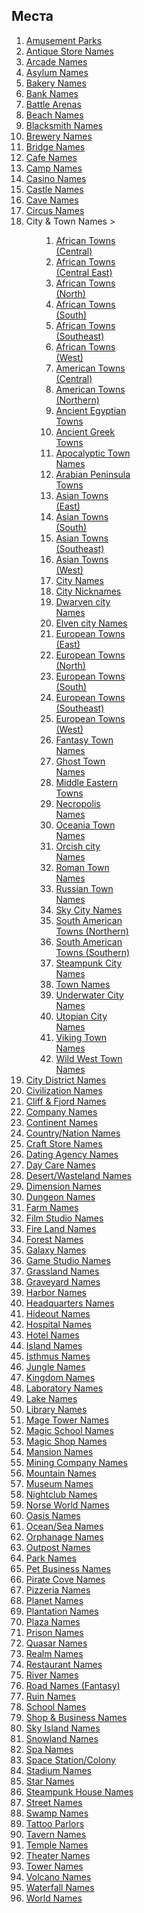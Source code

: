 ## Места

<ol class="mainOl">
<li><a href="amusement-park-names.php">Amusement Parks</a></li>
<li><a href="antique-store-names.php">Antique Store Names</a></li>
<li><a href="arcade-names.php">Arcade Names</a></li>
<li><a href="asylum-names.php">Asylum Names</a></li>
<li><a href="bakery-names.php">Bakery Names</a></li>
<li><a href="bank-names.php">Bank Names</a></li>
<li><a href="battle-arena-names.php">Battle Arenas</a></li>
<li><a href="beach-names.php">Beach Names</a></li>
<li><a href="blacksmith-names.php">Blacksmith Names</a></li>
<li><a href="brewery-names.php">Brewery Names</a></li>
<li><a href="bridge-names.php">Bridge Names</a></li>
<li><a href="cafe-names.php">Cafe Names</a></li>
<li><a href="camp-names.php">Camp Names</a></li>
<li><a href="casino-names.php">Casino Names</a></li>
<li><a href="castle_names.php">Castle Names</a></li>
<li><a href="cave-names.php">Cave Names</a></li>
<li><a href="circus-names.php">Circus Names</a></li>
<li class="subList">City &amp; Town Names &gt;
<ol class="subListed" style="max-width: 30%;">
<ol class="subNavOls">
<li><a href="central-african-town-names.php">African Towns (Central)</a></li>
<li><a href="central-east-african-town-names.php">African Towns (Central East)</a></li>
<li><a href="north-african-town-names.php">African Towns (North)</a></li>
<li><a href="south-african-town-names.php">African Towns (South)</a></li>
<li><a href="southeast-african-town-names.php">African Towns (Southeast)</a></li>
<li><a href="west-african-town-names.php">African Towns (West)</a></li>
<li><a href="central-american-town-names.php">American Towns (Central)</a></li>
<li><a href="north-american-town-names.php">American Towns (Northern)</a></li>
<li><a href="egyptian-town-names.php">Ancient Egyptian Towns</a></li>
<li><a href="ancient-greek-town-names.php">Ancient Greek Towns</a></li>
<li><a href="apocalypse-town-names.php">Apocalyptic Town Names</a></li>
<li><a href="arabian-peninsula-town-names.php">Arabian Peninsula Towns</a></li>
<li><a href="east-asian-town-names.php">Asian Towns (East)</a></li>
<li><a href="south-asian-town-names.php">Asian Towns (South)</a></li>
<li><a href="southeast-asian-town-names.php">Asian Towns (Southeast)</a></li>
<li><a href="west-asian-town-names.php">Asian Towns (West)</a></li>
<li><a href="city-names.php">City Names</a></li>
<li><a href="city-nicknames.php">City Nicknames</a></li>
<li><a href="dwarven-city-names.php">Dwarven city Names</a></li>
<li><a href="elven-city-names.php">Elven city Names</a></li>
<li><a href="east-european-town-names.php">European Towns (East)</a></li>
<li><a href="north-european-town-names.php">European Towns (North)</a></li>
<li><a href="south-european-town-names.php">European Towns (South)</a></li>
<li><a href="southeast-european-town-names.php">European Towns (Southeast)</a></li>
<li><a href="west-european-town-names.php">European Towns (West)</a></li>
<li><a href="fantasy-town-names.php">Fantasy Town Names</a></li>
<li><a href="ghost-town-names.php">Ghost Town Names</a></li>
<li><a href="middle-eastern-town-names.php">Middle Eastern Towns</a></li>
<li><a href="necropolis-names.php">Necropolis Names</a></li>
<li><a href="oceania-town-names.php">Oceania Town Names</a></li>
<li><a href="orcish-city-names.php">Orcish city Names</a></li>
<li><a href="roman_town_names.php">Roman Town Names</a></li>
<li><a href="russian-town-names.php">Russian Town Names</a></li>
<li><a href="sky-city-names.php">Sky City Names</a></li>
<li><a href="northern-south-american-town-names.php">South American Towns (Northern)</a></li>
<li><a href="south-american-town-names.php">South American Towns (Southern)</a></li>
<li><a href="steampunk-city-names.php">Steampunk City Names</a></li>
<li><a href="town_names.php">Town Names</a></li>
<li><a href="underwater-city-names.php">Underwater City Names</a></li>
<li><a href="utopian-city-names.php">Utopian City Names</a></li>
<li><a href="viking_town_names.php">Viking Town Names</a></li>
<li><a href="wild-west-town-names.php">Wild West Town Names</a></li>
</ol>
</ol>
</li>
<li><a href="city-district-names.php">City District Names</a></li>
<li><a href="civilization-names.php">Civilization Names</a></li>
<li><a href="cliff-names.php">Cliff &amp; Fjord Names</a></li>
<li><a href="company-names.php">Company Names</a></li>
<li><a href="continent-names.php">Continent Names</a></li>
<li><a href="country_names.php">Country/Nation Names</a></li>
<li><a href="craft-store-names.php">Craft Store Names</a></li>
<li><a href="dating-agency-names.php">Dating Agency Names</a></li>
<li><a href="day-care-names.php">Day Care Names</a></li>
<li><a href="land-names.php">Desert/Wasteland Names</a></li>
<li><a href="dimension-names.php">Dimension Names</a></li>
<li><a href="dungeon-names.php">Dungeon Names</a></li>
<li><a href="farm-names.php">Farm Names</a></li>
<li><a href="film-studio-names.php">Film Studio Names</a></li>
<li><a href="fire-land-names.php">Fire Land Names</a></li>
<li><a href="forest_names.php">Forest Names</a></li>
<li><a href="galaxy-names.php">Galaxy Names</a></li>
<li><a href="game-studio-names.php">Game Studio Names</a></li>
<li><a href="grassland-names.php">Grassland Names</a></li>
<li><a href="graveyard-names.php">Graveyard Names</a></li>
<li><a href="harbor-names.php">Harbor Names</a></li>
<li><a href="headquarters-names.php">Headquarters Names</a></li>
<li><a href="hideout-names.php">Hideout Names</a></li>
<li><a href="hospital-names.php">Hospital Names</a></li>
<li><a href="hotel-names.php">Hotel Names</a></li>
<li><a href="island-names.php">Island Names</a></li>
<li><a href="isthmus-names.php">Isthmus Names</a></li>
<li><a href="jungle-names.php">Jungle Names</a></li>
<li><a href="kingdom-names.php">Kingdom Names</a></li>
<li><a href="laboratory-names.php">Laboratory Names</a></li>
<li><a href="lake-names.php">Lake Names</a></li>
<li><a href="library-names.php">Library Names</a></li>
<li><a href="mage-tower-names.php">Mage Tower Names</a></li>
<li><a href="magic-school-names.php">Magic School Names</a></li>
<li><a href="magic-shop-names.php">Magic Shop Names</a></li>
<li><a href="mansion-names.php">Mansion Names</a></li>
<li><a href="mining-company-names.php">Mining Company Names</a></li>
<li><a href="mountain-names.php">Mountain Names</a></li>
<li><a href="museum-names.php">Museum Names</a></li>
<li><a href="nightclub-names.php">Nightclub Names</a></li>
<li><a href="norse-world-names.php">Norse World Names</a></li>
<li><a href="oasis-names.php">Oasis Names</a></li>
<li><a href="water-names.php">Ocean/Sea Names</a></li>
<li><a href="orphanage-names.php">Orphanage Names</a></li>
<li><a href="outpost-names.php">Outpost Names</a></li>
<li><a href="park-names.php">Park Names</a></li>
<li><a href="pet-business-names.php">Pet Business Names</a></li>
<li><a href="pirate-cove-names.php">Pirate Cove Names</a></li>
<li><a href="pizzeria-names.php">Pizzeria Names</a></li>
<li><a href="planet_names.php">Planet Names</a></li>
<li><a href="plantation-names.php">Plantation Names</a></li>
<li><a href="plaza-names.php">Plaza Names</a></li>
<li><a href="prison-names.php">Prison Names</a></li>
<li><a href="quasar-names.php">Quasar Names</a></li>
<li><a href="realm-names.php">Realm Names</a></li>
<li><a href="restaurant-names.php">Restaurant Names</a></li>
<li><a href="river-names.php">River Names</a></li>
<li><a href="road-names.php">Road Names (Fantasy)</a></li>
<li><a href="ruin-names.php">Ruin Names</a></li>
<li><a href="school-names.php">School Names</a></li>
<li><a href="shop-names.php">Shop &amp; Business Names</a></li>
<li><a href="sky-island-names.php">Sky Island Names</a></li>
<li><a href="snowland-names.php">Snowland Names</a></li>
<li><a href="spa-names.php">Spa Names</a></li>
<li><a href="space-colony-names.php">Space Station/Colony</a></li>
<li><a href="stadium-names.php">Stadium Names</a></li>
<li><a href="star-names.php">Star Names</a></li>
<li><a href="steampunk-house-names.php">Steampunk House Names</a></li>
<li><a href="street-names.php">Street Names</a></li>
<li><a href="swamp-names.php">Swamp Names</a></li>
<li><a href="tattoo-parlor-names.php">Tattoo Parlors</a></li>
<li><a href="inn_names.php">Tavern Names</a></li>
<li><a href="temple-names.php">Temple Names</a></li>
<li><a href="theater-names.php">Theater Names</a></li>
<li><a href="tower-names.php">Tower Names</a></li>
<li><a href="volcano-names.php">Volcano Names</a></li>
<li><a href="waterfall-names.php">Waterfall Names</a></li>
<li><a href="world-names.php">World Names</a></li>
</ol>

